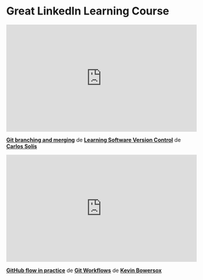 <h1>Great LinkedIn Learning Course</h1>
<div style="position:relative;height:0;padding-bottom:56.25%"><iframe width="640" height="360" src="https://www.linkedin.com/learning/embed/learning-software-version-control-21863894/git-branching-and-merging?autoplay=false&claim=AQG83ABERaQLRwAAAY4yyYrmVvAHV4eQKBTeRiE7TiS-_xBxubYK9jqgm9bU0cdXlLENKb4zd7QjxMwgHI8QpqVGG8BTYeXM69UDQlVqP6CGk3cvYiPoWhjOVo5PjFAx02NBFJf9EVN624v8GzYLn8cgpbvXvglFpEVsbKfqWECP-MUireVw_OiyPF3MoLsYIou_PbdwqOwOnnuEXvcQZVDbuONHCYnM8js0lU8jhIRbbUF7rsEFHHSHEaaYA7OdNUnlEIfT4oZO0xw5T5JFK8hf_8gauExRUJA_uYpyqVqFCissl4xteZ0tlhFTbyRs-IOBErxjMG-a1wjTBmfSLlapv46q2teQ3TaOMGIIv5ew5JPgxjbfFhVaulOoQ8IORQcENAzLLZYYHeImFStizfBhHl0N_haLjVhebunPRRSlP3PyZ1wa5aeSZR6-apS8u62GKDI-Vs1Mb58WkjjGKEcieOfi0Rzyilb-sLML54Q2Tew73rUadai_Q5miaRnPqqFbF64WjjB4NoQ10e-XkPKfsNWPpx8GCz9AYkcjnT9lAB7CFXqAanEM2feYwldp4tU3TCuvp5D5isdJ7pZz3i5S_ALvSLGjemN4NGzGCLduwcuMhruRpY8GI96Gdf2nT1fD2uMgv2kYWpjE5LBMLqioRmnGgz3WcZXmxgXPaup2lgMmXxLWU1eOKNDcRHPF4hiscqwE_BH4j4duRjgsReSzvaXt-2isjWBhQ7u3LqH0TX-fO1yuNM3tiugkcr3QBbgZUBCpbEdZC4uNm2HHt32CuWzvGGuC2ngWhFlHeSWUi_ctZnnhU2yZ6ur9FTXLYcoE66VyV4CPqaRQMyYPdBGuey66ZdRl4___KCYupByv9N90mUgAoLADa7AhtYJh3MOY424g4z5QgTlf-udP1D6ychvuaROonrq8udRhxHqxdn5SKiU_WHRJH3p2Q3rs0dZUs4DeoHxIK-KgCMnh5V2zDgwjIVinzi2s3rNAamMG71IWnShf2Zfoq6wH5p8Et6LmM6u0vkd1764lcmTk53afc75T3mzIL9NUCH56ilIiViQDvA0QgizgkRfVcPdHEI9xm20cyZuSpyU3WZGDBDofLCTDGPmDA65Jd9YxnCQ4DCnh88RLtGj7dYpvzU8Dx2D_fD-kZVGyVNnLCysEYG6gWOSji8-EUDYjUPjSW3AlRag3_cm2G3NNx8KhixeCDgXb2SU7CqGTGY0gnk3ah3d8EMEu" mozallowfullscreen="true" webkitallowfullscreen="true" allowfullscreen="true" frameborder="0" style="position:absolute;width:100%;height:100%;left:0"></iframe></div><p><strong><a href="https://www.linkedin.com/learning/learning-software-version-control-21863894/git-branching-and-merging?trk=embed_lil">Git branching and merging</a></strong> de <strong><a href="https://www.linkedin.com/learning/learning-software-version-control-21863894?trk=embed_lil">Learning Software Version Control</a></strong> de <strong><a href="https://www.linkedin.com/learning/instructors/carlos-solis?trk=embed_lil">Carlos Solís</a></strong></p>

<div style="position:relative;height:0;padding-bottom:56.25%"><iframe width="640" height="360" src="https://www.linkedin.com/learning/embed/git-workflows/github-flow-in-practice?autoplay=false&claim=AQE11VZCMv56xQAAAY4y3PjCxYBlWyH9bCUq7yA-ixoc0CKj1PhoAbt_QWfpaT02FGGvU0hHkSKC_jJeLX0PT3mY1Kr0v0LhFNIhqNasgJkHIc2Djwam32uw-q6duHGf9DuoO7IJI-VQHq1pHrTcH5tv6l_QOGThDrH_ppO-u6JmW1DaCd3-S6WiD0D3Egl8qV9vfPdFzpHIbDjjhfMzTamvXQkB6IdswkyP_bvyZsu68Sm0Xms3zR3Yw5jrdgbeae-9IgT0xp9u98MTUaxm8hquTN7NkspMGmGaGLc9sayCJbljPgY4U5Gg_26YBt8oZAtdxDL2pjwCqhdfuLUKt2zPOd00jUz5NchUAfgvVpA8XN4ur2y7DPMc9zsKiAcQmI55E4OBMmmXckUPu6MEtQOZgMILUFQVyXGpICBOZRAMgiFp87C1fZIU3-JI5gSLwKgr9rtrceSwI453OIGl-cBQ6TycFkwSraucufF3r9FI6VcSvDdmQMMiLe5VizcTofJDUlrm2TWBz1W9vOzpTq-4CHzsh_IjZscKgOzlO47uf1Ofp-XQ0iny9CzQE7HaaIqWGfH1Ohe1FwhwGzEVkMsBnmrnbNnUJFzoHkYqv6Oas5x6-c09P15B4ClmwM7LnO21TcSovRBu3JVhSiAQUnDhY3f8G3hWR2ZbJjUaJOkinYh69D_eZFJS5pf5Ad2h04cotqVmtetWtlFMquRTVMkyteAw7IrrXz2JQrdpeYvxwFELDuxvYphnxeLvWNL_yvvWkl9Q-soqdDkK3BIEOyxzO_7ePQ-v1t8OItV9e1GCWNVGWe0O1eTPb09K-uD0tmHuwpPepeexbfbtNCBV1DSSkfs3GYMn0ndJVDnWBoSTHuoUkBOtTF5wY2Mzt2CnrB26OQ-zTwmoUeFQS30g_yDGkSJDFYAzEvJoXWRaU9OS2QO0Ks5rsUqzmLCqXz2WAj-Zg7Tm2RCSaXR-tHnBuDhbYRlVnYekeHj85F6f1sio6SmmvK2zm9iTf0l3Zw-W8-OvcDO2zn9ozbI-0is22NG6UHLWfbT_766-0tdv666QTAVNrYN8Im4Kz831x40z6kM4K6Pta4kMo4kZPyMuYxVfojYYM3X3BJGTDIctFiJCj27FdZnX_VUtqgKLqklpCeQ-p_omFoVKglw_h3AzFGNX-KWZyu5gTHXcfPgCE7XsE0tyfkKF-J9DhlOs8b6XC5m57IDfk-I9kcEykm-yfKrUFB2T" mozallowfullscreen="true" webkitallowfullscreen="true" allowfullscreen="true" frameborder="0" style="position:absolute;width:100%;height:100%;left:0"></iframe></div><p><strong><a href="https://www.linkedin.com/learning/git-workflows/github-flow-in-practice?trk=embed_lil">GitHub flow in practice</a></strong> de <strong><a href="https://www.linkedin.com/learning/git-workflows?trk=embed_lil">Git Workflows</a></strong> de <strong><a href="https://www.linkedin.com/learning/instructors/kevin-bowersox?trk=embed_lil">Kevin Bowersox</a></strong></p>